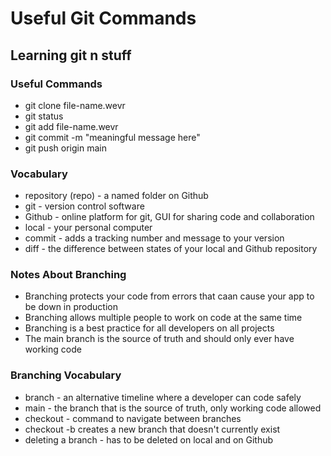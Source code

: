 # Useful Git Commands

## Learning git n stuff

### Useful Commands

- git clone file-name.wevr
- git status
- git add file-name.wevr
- git commit -m "meaningful message here"
- git push origin main

### Vocabulary
- repository (repo) - a named folder on Github
- git - version control software
- Github - online platform for git, GUI for sharing code and collaboration
- local - your personal computer
- commit - adds a tracking number and message to your version
- diff - the difference between states of your local and Github repository

### Notes About Branching

- Branching protects your code from errors that caan cause your app to be down in production
- Branching allows multiple people to work on code at the same time
- Branching is a best practice for all developers on all projects
- The main branch is the source of truth and should only ever have working code

### Branching Vocabulary

- branch - an alternative timeline where a developer can code safely
- main - the branch that is the source of truth, only working code allowed
- checkout - command to navigate between branches
- checkout -b creates a new branch that doesn't currently exist
- deleting a branch - has to be deleted on local and on Github
